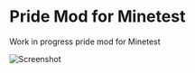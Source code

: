 # Pride Mod for Minetest

Work in progress pride mod for Minetest

![Screenshot](https://github.com/fredisoneblockworld/pride_minetest_mod/screenshot.png)
